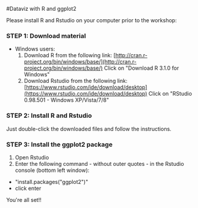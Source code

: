#Dataviz with R and ggplot2

Please install R and Rstudio on your computer prior to the workshop:

### STEP 1: Download material
* Windows users:
  1) Download R from the following link: [http://cran.r-project.org/bin/windows/base/](http://cran.r-project.org/bin/windows/base/)
     Click on "Download R 3.1.0 for Windows"
  2) Download Rstudio from the following link: [https://www.rstudio.com/ide/download/desktop](https://www.rstudio.com/ide/download/desktop)
     Click on "RStudio 0.98.501 - Windows XP/Vista/7/8"

### STEP 2: Install R and Rstudio
Just double-click the downloaded files and follow the instructions.

### STEP 3: Install the ggplot2 package
1) Open Rstudio
2) Enter the following command - without outer quotes - in the Rstudio console (bottom left window):

* "install.packages("ggplot2")"
* click enter

You're all set!!
